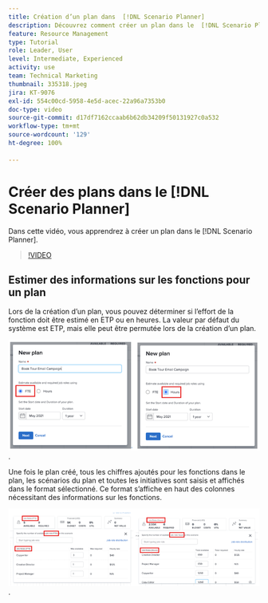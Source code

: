 ```yaml
---
title: Création d’un plan dans  [!DNL Scenario Planner]
description: Découvrez comment créer un plan dans le  [!DNL Scenario Planner].
feature: Resource Management
type: Tutorial
role: Leader, User
level: Intermediate, Experienced
activity: use
team: Technical Marketing
thumbnail: 335318.jpeg
jira: KT-9076
exl-id: 554c00cd-5958-4e5d-acec-22a96a7353b0
doc-type: video
source-git-commit: d17df7162ccaab6b62db34209f50131927c0a532
workflow-type: tm+mt
source-wordcount: '129'
ht-degree: 100%

---
```


# Créer des plans dans le [!DNL Scenario Planner]

Dans cette vidéo, vous apprendrez à créer un plan dans le [!DNL Scenario Planner].

>[!VIDEO](https://video.tv.adobe.com/v/335318/?quality=12&learn=on&enablevpops)

## Estimer des informations sur les fonctions pour un plan

Lors de la création d’un plan, vous pouvez déterminer si l’effort de la fonction doit être estimé en ETP ou en heures. La valeur par défaut du système est ETP, mais elle peut être permutée lors de la création d’un plan.

![Sélectionner [!UICONTROL ETP] ou [!UICONTROL Heures] dans la fenêtre [!UICONTROL Nouveau plan]](assets/scenario-planner-1.png).

Une fois le plan créé, tous les chiffres ajoutés pour les fonctions dans le plan, les scénarios du plan et toutes les initiatives sont saisis et affichés dans le format sélectionné. Ce format s’affiche en haut des colonnes nécessitant des informations sur les fonctions.

![Afficher les informations dans [!UICONTROL ETP] ou [!UICONTROL Heures] dans le [!DNL Scenario Planner]](assets/scenario-planner-2.png).
